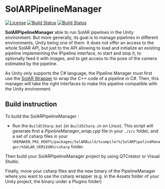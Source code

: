 # SolARPipelineManager

[![License](https://img.shields.io/github/license/SolARFramework/SolARPipelineManager?style=flat-square&label=License)](https://www.apache.org/licenses/LICENSE-2.0)
[![Build Status](http://argo.ci.b-com.com/buildStatus/icon?job=SolAR-Modules%2FSolARPipelineManager%2Fmaster&style=flat-square&subject=Master)](http://argo.ci.b-com.com/job/SolAR-Modules/job/SolARPipelineManager/job/master/)
[![Build Status](http://argo.ci.b-com.com/buildStatus/icon?job=SolAR-Modules%2FSolARPipelineManager%2Fdevelop&style=flat-square&subject=Dev)](http://argo.ci.b-com.com/job/SolAR-Modules/job/SolARPipelineManager/job/develop/)

**SolARPipelineManager** able to run SolAR pipelines in the Unity environment. But more generally, its goal is to manage pipelines in different environments, Unity being one of them. It does not offer an access to the whole SolAR API, but just to the API allowing to load and initialize an existing pipeline implementing the IPipeline interface, to start and stop it, to optionally feed it with images, and to get access to the pose of the camera estimated by the pipeline.

As Unity only supports the C# language, the Pipeline Manager must first use the [SolAR Wrapper](https://github.com/SolarFramework/SwigWrapper/tree/master) to wrap the C++ code of a pipeline in C#. Then, this manager will take the right interfaces to make this pipeline compatible with the Unity environment.

## Build instruction

To build the SolARPipelineManager : 
* Run the `BuildCSharp.bat` (or `BuildSCharp.sh` on Linux). This script will generate first a *PipelineManager_wrap.cpp* file in your `./src` folder, and a set of csharp files in your `%REMAKEN_PKG_ROOT%/packages/SolARBuild/%compiler%/SolARPipelineManager/%SOLAR_VERSION%/csharp` folder.

Then build your SolARPipelineManager project by using QTCreator or Visual Studio.

Finally, move your csharp files and the new binary of the PipelineManager where you want to use the csharp wrapper (e.g. in the Assets folder of your Unity project, the binary under a Plugins folder)